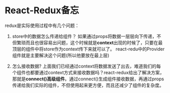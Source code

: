 # React-Redux备忘

redux是实际使用过程中有几个问题：

1. store中的数据怎么传递给组件？
  如果通过props将数据一层层向下传递，不但繁琐而且也很容易出问题，这个时候就是**context**出现的时候了，只要在最顶层的组件中将store作为context传下来就可以了。
  react-redu中的Provider组件就是主要解决这个问题(所以他要放在最上层)

2. 怎么接收数据?
  上面我们已经通过context将数据发送了出去，难道我们的每个组件也都要通过context方式来接收数据吗？react-redux给出了解决方案，那就是**connect()高级组件**。通过connect()生成组件接收数据，再通过props传递给我们实际的组件，不但使用起来更方便，而且还减少了组件的复杂度。
  